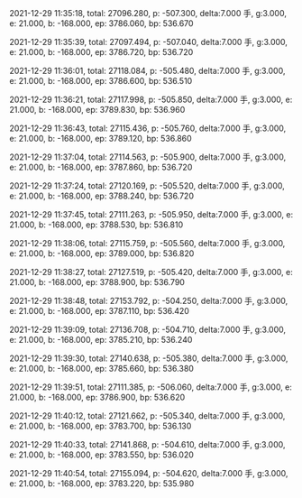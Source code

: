 2021-12-29 11:35:18, total: 27096.280, p: -507.300, delta:7.000 手, g:3.000, e: 21.000, b: -168.000, ep: 3786.060, bp: 536.670

2021-12-29 11:35:39, total: 27097.494, p: -507.040, delta:7.000 手, g:3.000, e: 21.000, b: -168.000, ep: 3786.720, bp: 536.720

2021-12-29 11:36:01, total: 27118.084, p: -505.480, delta:7.000 手, g:3.000, e: 21.000, b: -168.000, ep: 3786.600, bp: 536.510

2021-12-29 11:36:21, total: 27117.998, p: -505.850, delta:7.000 手, g:3.000, e: 21.000, b: -168.000, ep: 3789.830, bp: 536.960

2021-12-29 11:36:43, total: 27115.436, p: -505.760, delta:7.000 手, g:3.000, e: 21.000, b: -168.000, ep: 3789.120, bp: 536.860

2021-12-29 11:37:04, total: 27114.563, p: -505.900, delta:7.000 手, g:3.000, e: 21.000, b: -168.000, ep: 3787.860, bp: 536.720

2021-12-29 11:37:24, total: 27120.169, p: -505.520, delta:7.000 手, g:3.000, e: 21.000, b: -168.000, ep: 3788.240, bp: 536.720

2021-12-29 11:37:45, total: 27111.263, p: -505.950, delta:7.000 手, g:3.000, e: 21.000, b: -168.000, ep: 3788.530, bp: 536.810

2021-12-29 11:38:06, total: 27115.759, p: -505.560, delta:7.000 手, g:3.000, e: 21.000, b: -168.000, ep: 3789.000, bp: 536.820

2021-12-29 11:38:27, total: 27127.519, p: -505.420, delta:7.000 手, g:3.000, e: 21.000, b: -168.000, ep: 3788.900, bp: 536.790

2021-12-29 11:38:48, total: 27153.792, p: -504.250, delta:7.000 手, g:3.000, e: 21.000, b: -168.000, ep: 3787.110, bp: 536.420

2021-12-29 11:39:09, total: 27136.708, p: -504.710, delta:7.000 手, g:3.000, e: 21.000, b: -168.000, ep: 3785.210, bp: 536.240

2021-12-29 11:39:30, total: 27140.638, p: -505.380, delta:7.000 手, g:3.000, e: 21.000, b: -168.000, ep: 3785.660, bp: 536.380

2021-12-29 11:39:51, total: 27111.385, p: -506.060, delta:7.000 手, g:3.000, e: 21.000, b: -168.000, ep: 3786.900, bp: 536.620

2021-12-29 11:40:12, total: 27121.662, p: -505.340, delta:7.000 手, g:3.000, e: 21.000, b: -168.000, ep: 3783.700, bp: 536.130

2021-12-29 11:40:33, total: 27141.868, p: -504.610, delta:7.000 手, g:3.000, e: 21.000, b: -168.000, ep: 3783.550, bp: 536.020

2021-12-29 11:40:54, total: 27155.094, p: -504.620, delta:7.000 手, g:3.000, e: 21.000, b: -168.000, ep: 3783.220, bp: 535.980